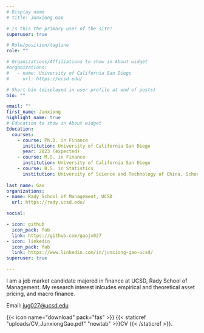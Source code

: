 ```yaml
---
# Display name
# title: Junxiong Gao

# Is this the primary user of the site?
superuser: true

# Role/position/tagline
role: ""

# Organizations/Affiliations to show in About widget
#organizations:
#   - name: University of California San Diego
#     url: https://ucsd.edu/

# Short bio (displayed in user profile at end of posts)
bio: ""

email: ""
first_name: Junxiong
highlight_name: true
# Education to show in About widget
Education:
  courses:
    - course: Ph.D. in Finance
      institution: University of California San Diego
      year: 2023 (expected)
    - course: M.S. in Finance
      institution: University of California San Diego
    - course: B.S. in Statistics
      institution: University of Science and Technology of China, School of gifted young
      
last_name: Gao
organizations:
- name: Rady School of Management, UCSD
  url: https://rady.ucsd.edu/

social:

- icon: github
  icon_pack: fab
  link: https://github.com/gaojx027
- icon: linkedin
  icon_pack: fab
  link: https://www.linkedin.com/in/junxiong-gao-ucsd/
superuser: true

---
```


I am a job market candidate majored in finance at UCSD, Rady School of Management. My research interest inlcudes empirical and theoretical asset pricing, and macro finance.

Email: jug027@ucsd.edu

{{< icon name="download" pack="fas" >}} {{< staticref "uploads/CV_JunxiongGao.pdf" "newtab" >}}CV {{< /staticref >}}.



